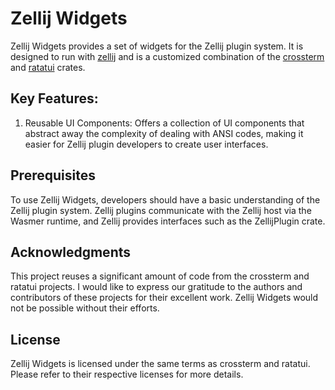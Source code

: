 # Zellij Widgets

Zellij Widgets provides a set of widgets for the Zellij plugin system. It is designed to run with [zellij](https://zellij.dev/)  and is a customized combination of the [crossterm](https://github.com/crossterm-rs/crossterm) and [ratatui](https://github.com/ratatui-org/ratatui) crates.

## Key Features:
1. Reusable UI Components: Offers a collection of UI components that abstract away the complexity of dealing with ANSI codes, making it easier for Zellij plugin developers to create user interfaces.

## Prerequisites
To use Zellij Widgets, developers should have a basic understanding of the Zellij plugin system. Zellij plugins communicate with the Zellij host via the Wasmer runtime, and Zellij provides interfaces such as the ZellijPlugin crate.

## Acknowledgments
This project reuses a significant amount of code from the crossterm and ratatui projects. I would like to express our gratitude to the authors and contributors of these projects for their excellent work. Zellij Widgets would not be possible without their efforts.

## License
Zellij Widgets is licensed under the same terms as crossterm and ratatui. Please refer to their respective licenses for more details.


